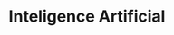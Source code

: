 ---
title: "Inteligence Artificial"
format: html
categories: [Systems, Security,Communications, software]
---